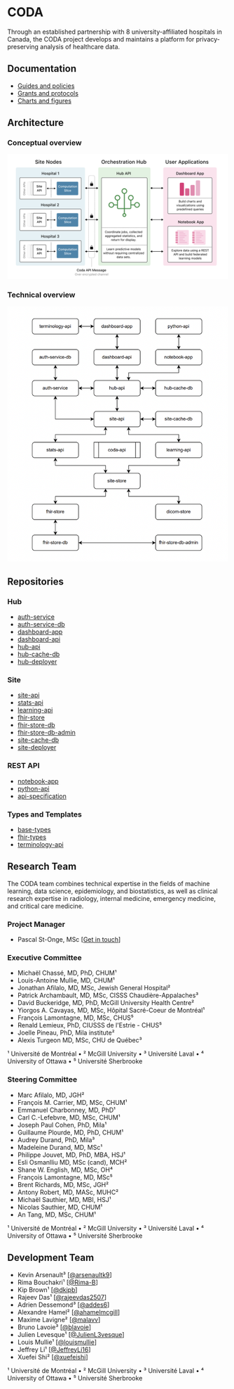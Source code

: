 # CODA

Through an established partnership with 8 university-affiliated hospitals in Canada, the CODA project develops and maintains a platform for privacy-preserving analysis of healthcare data. 

## Documentation

- [Guides and policies](https://github.com/coda-platform/guides-and-policies)
- [Grants and protocols](https://github.com/coda-platform/grants-and-protocols)
- [Charts and figures](https://github.com/coda-platform/charts-and-figures)

## Architecture

### Conceptual overview

<img src="https://raw.githubusercontent.com/coda-platform/charts-and-figures/main/images/data-aggregation.png" alt="Conceptual overview" width="600"/>

### Technical overview

<img src="https://raw.githubusercontent.com/coda-platform/charts-and-figures/main/images/repo-overview.png" alt="High-level overview" width="600"/>

## Repositories

### Hub

- [auth-service](https://github.com/coda-platform/auth-service)
- [auth-service-db](https://github.com/coda-platform/auth-service-db)
- [dashboard-app](https://github.com/coda-platform/dashboard-app)
- [dashboard-api](https://github.com/coda-platform/dashboard-api)
- [hub-api](https://github.com/coda-platform/hub-api)
- [hub-cache-db](https://github.com/coda-platform/hub-cache-db)
- [hub-deployer](https://github.com/coda-platform/hub-deployer)

### Site

- [site-api](https://github.com/coda-platform/site-api)
- [stats-api](https://github.com/coda-platform/stats-api)
- [learning-api](https://github.com/coda-platform/learning-api)
- [fhir-store](https://github.com/coda-platform/fhir-store)
- [fhir-store-db](https://github.com/coda-platform/fhir-store-db)
- [fhir-store-db-admin](https://github.com/coda-platform/fhir-store-db-admin)
- [site-cache-db](https://github.com/coda-platform/site-cache-db)
- [site-deployer](https://github.com/coda-platform/site-deployer)

### REST API

- [notebook-app](https://github.com/coda-platform/notebook-app)
- [python-api](https://github.com/coda-platform/python-api)
- [api-specification](https://github.com/coda-platform/api-specification)

### Types and Templates

- [base-types](https://github.com/coda-platform/base-types)
- [fhir-types](https://github.com/coda-platform/fhir-types)
- [terminology-api](https://github.com/coda-platform/terminology-api)

## Research Team

The CODA team combines technical expertise in the fields of machine learning, data science, epidemiology, and biostatistics, as well as clinical research expertise in radiology, internal medicine, emergency medicine, and critical care medicine.

### Project Manager

- Pascal St-Onge, MSc [[Get in touch](mailto:pascal.st-onge.chum@ssss.gouv.qc.ca)]

### Executive Committee

- Michaël Chassé, MD, PhD, CHUM¹
- Louis-Antoine Mullie, MD, CHUM¹
- Jonathan Afilalo, MD, MSc, Jewish General Hospital²
- Patrick Archambault, MD, MSc, CISSS Chaudière-Appalaches³
- David Buckeridge, MD, PhD, McGill University Health Centre²
- Yiorgos A. Cavayas, MD, MSc, Hôpital Sacré-Coeur de Montréal¹
- François Lamontagne, MD, MSc, CHUS⁵
- Renald Lemieux, PhD, CIUSSS de l'Estrie - CHUS⁵
- Joelle Pineau, PhD, Mila institute²
- Alexis Turgeon MD, MSc, CHU de Québec³

¹ Université de Montréal • ² McGill University • ³ Université Laval • ⁴ University of Ottawa • ⁵ Université Sherbrooke

### Steering Committee

- Marc Afilalo, MD, JGH²
- François M. Carrier, MD, MSc, CHUM¹
- Emmanuel Charbonney, MD, PhD¹
- Carl C.-Lefebvre, MD, MSc, CHUM¹
- Joseph Paul Cohen, PhD, Mila¹
- Guillaume Plourde, MD, PhD, CHUM¹
- Audrey Durand, PhD, Mila³
- Madeleine Durand, MD, MSc¹
- Philippe Jouvet, MD, PhD, MBA, HSJ¹
- Esli Osmanlliu MD, MSc (cand), MCH²
- Shane W. English, MD, MSc, OH⁴ 
- François Lamontagne, MD, MSc⁵
- Brent Richards, MD, MSc, JGH²
- Antony Robert, MD, MASc, MUHC²
- Michaël Sauthier, MD, MBI, HSJ¹
- Nicolas Sauthier, MD, CHUM¹
- An Tang, MD, MSc, CHUM¹

¹ Université de Montréal • ² McGill University • ³ Université Laval • ⁴ University of Ottawa • ⁵ Université Sherbrooke

## Development Team

- Kevin Arsenault³ [[@arsenaultk9](https://github.com/arsenaultk9)]
- Rima Bouchakri¹ [[@Rima-B](https://github.com/Rima-B)]
- Kip Brown¹ [[@dkipb](https://github.com/dkipb)]
- Rajeev Das¹ [[@rajeevdas2507](https://github.com/rajeevdas2507)]
- Adrien Dessemond³ [[@addes6](https://github.com/addes6)]
- Alexandre Hamel² [[@ahamelmcgill](https://github.com/ahamelmcgill)]
- Maxime Lavigne² [[@malavv](https://github.com/malavv)]
- Bruno Lavoie³ [[@blavoie](https://github.com/blavoie)]
- Julien Levesque¹ [[@JulienL3vesque](https://github.com/JulienL3vesque)]
- Louis Mullie¹ [[@louismullie](https://github.com/louismullie)]
- Jeffrey Li¹ [[@JeffreyLi16](https://github.com/JeffreyLi16)]
- Xuefei Shi² [[@xuefeishi](https://github.com/xuefeishi)]

¹ Université de Montréal • ² McGill University • ³ Université Laval • ⁴ University of Ottawa • ⁵ Université Sherbrooke
